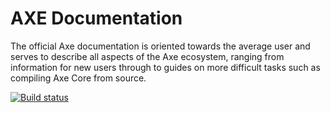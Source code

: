 # AXE Documentation

The official Axe documentation is oriented towards the average user and serves to describe all aspects of the Axe ecosystem, ranging from information for new users through to guides on more difficult tasks such as compiling Axe Core from source.

[![Build status](https://img.shields.io/readthedocs/axe-docs.svg)](https://readthedocs.org/projects/axe-docs/builds/)
